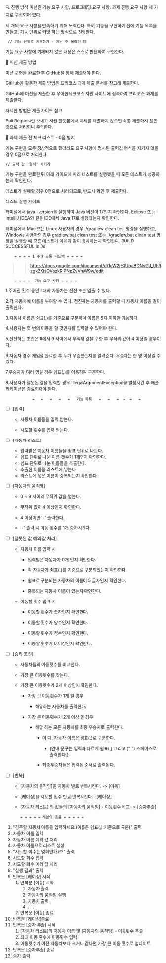 
🔍 진행 방식
미션은 기능 요구 사항, 프로그래밍 요구 사항, 과제 진행 요구 사항 세 가지로 구성되어 있다.

세 개의 요구 사항을 만족하기 위해 노력한다. 특히 기능을 구현하기 전에 기능 목록을 만들고, 기능 단위로 커밋 하는 방식으로 진행한다.
   
     // 기능 단위로 커밋하기 - 지난 주 몰랐던 점

기능 요구 사항에 기재되지 않은 내용은 스스로 판단하여 구현한다.

📮 미션 제출 방법

미션 구현을 완료한 후 GitHub을 통해 제출해야 한다.

GitHub을 활용한 제출 방법은 프리코스 과제 제출 문서를 참고해 제출한다.

GitHub에 미션을 제출한 후 우아한테크코스 지원 사이트에 접속하여 프리코스 과제를 제출한다.

자세한 방법은 제출 가이드 참고

Pull Request만 보내고 지원 플랫폼에서 과제를 제출하지 않으면 최종 제출하지 않은 것으로 처리되니 주의한다.

🚨 과제 제출 전 체크 리스트 - 0점 방지

기능 구현을 모두 정상적으로 했더라도 요구 사항에 명시된 출력값 형식을 지키지 않을 경우 0점으로 처리한다.
    
    // 출력 값 '형식' 지키기

기능 구현을 완료한 뒤 아래 가이드에 따라 테스트를 실행했을 때 모든 테스트가 성공하는지 확인한다.

테스트가 실패할 경우 0점으로 처리되므로, 반드시 확인 후 제출한다.

테스트 실행 가이드

터미널에서 java -version을 실행하여 Java 버전이 17인지 확인한다. Eclipse 또는 IntelliJ IDEA와 같은 IDE에서 Java 17로 실행되는지 확인한다.

터미널에서 Mac 또는 Linux 사용자의 경우 ./gradlew clean test 명령을 실행하고, Windows 사용자의 경우 gradlew.bat clean test 또는 ./gradlew.bat clean test 명령을 실행할 때 모든 테스트가 아래와 같이 통과하는지 확인한다.
BUILD SUCCESSFUL in 0s

        = = = = 1 주차 공통 피드백 = = = =

>> https://docs.google.com/document/d/1cW2jE3UoaBDNvGJ_Uh9zgkZXisOVezkRiPNpZvVmW9w/edit


        = = = =  기능 요구 사항 = = = =
1.주어진 횟수 동안 n대의 자동차는 전진 또는 멈출 수 있다.

2.각 자동차에 이름을 부여할 수 있다. 전진하는 자동차를 출력할 때 자동차 이름을 같이 출력한다.

3.자동차 이름은 쉼표(,)를 기준으로 구분하며 이름은 5자 이하만 가능하다.

4.사용자는 몇 번의 이동을 할 것인지를 입력할 수 있어야 한다.

5.전진하는 조건은 0에서 9 사이에서 무작위 값을 구한 후 무작위 값이 4 이상일 경우이다.

6.자동차 경주 게임을 완료한 후 누가 우승했는지를 알려준다. 우승자는 한 명 이상일 수 있다.

7.우승자가 여러 명일 경우 쉼표(,)를 이용하여 구분한다.

8.사용자가 잘못된 값을 입력할 경우 IllegalArgumentException을 발생시킨 후 애플리케이션은 종료되어야 한다.


                =   =   =   =   =   기능 목록   =   =   =  =  =   =

-[ ] [입력]

  * 자동차 이름들을 입력 받는다.
  
  * 시도할 횟수를 입력 받는다.

-[ ] [자동차 리스트]


  * 입력받은 자동차 이름들을 쉼표 단위로 나눈다.
  * 쉼표 단위로 나눈 이름 갯수가 1개인지 확인한다.
  * 쉼표 단위로 나눈 이름들을 추출한다.
  * 추출한 이름을 리스트에 넣는다
  * 리스트에 넣은 이름이 중복되는지 확인한다
  

  
-[ ] [자동차의 움직임]

    * 0 ~ 9 사이의 무작위 값을 얻는다.
  
    * 무작위 값이 4 이상인지 확인한다.
  
    * 4 이상이면 '-' 출력한다.
  
    * '-' 출력 시 이동 횟수를 1개 증가시킨다.
  

-[ ] [잘못된 값 예외 값 처리]

  * 자동차 이름 입력 시
   
    * 입력받은 자동차가 0개 인지 확인한다.    

    * 각 자동차가 쉼표(,)를 기준으로 구분되었는지 확인한다.
  
    * 쉼표로 구분되는 자동차의 이름이 5 글자인지 확인한다.

    * 중복되는 자동차 이름이 있는지 확인한다.
    
  * 이동할 횟수 입력 시
  
    * 이동할 횟수가 숫자인지 확인한다.
    
    * 이동할 횟수가 양수인지 확인한다.
    
    * 이동할 횟수가 정수인지 확인한다.
    
    * 이동할 횟수가 0 이상인지 확인한다.
    
-[ ] [승리 조건]
  
  * 자동차들의 이동횟수를 비교한다.

   * 가장 큰 이동횟수를 찾는다.
        
   * 가장 큰 이동횟수가 2개 이상인지 확인한다.
      
     * 가장 큰 이동횟수가 1개 일 경우
        
       * 해당하는 자동차를 출력한다.
          
     * 가장 큰 이동횟수가 2개 이상 일 경우
        
       * 해당 하는 모든 자동차를 최종 우승자로 출력한다.
          
         * 이 때, 자동차 이름은 쉼표(,)로 구분한다. 
           * (안내 문구는 입력과 다르게 쉼표(,) 그리고 (" ") 스페이스로 출력한다.)
              
         * 최종우승자들은 입력된 순서로 출력된다. 
       

-[ ] [반복]

  * [자동차의 움직임]을 자동차 별로 반복시킨다. -> [이동]
  
  * [레이싱]을 시도할 횟수 만큼 반복시킨다. -[레이싱]
  
  * [자동차 리스트] 의 값들의 [자동차의 움직임] - 이동횟수 비교 -> [승자추출]

        = = = = = 게임의 흐름 = = = = =

1. "경주할 자동차 이름을 입력하세요.(이름은 쉼표(,) 기준으로 구분)" 출력
2. 자동차 이름 입력
3. 자동차 이름 예외 값 처리
4. 자동차 이름으로 리스트 생성
5. "시도할 회수는 몇회인가요?" 출력
6. 시도할 회수 입력
7. 시도할 회수 예외 값 처리
8. "실행 결과" 출력
9. 반복문 [레이싱] 시작
   1. 반복문 [이동] 시작
      1. 자동차 출력
      2. 자동차의 움직임 실행
      3. 자동차 출력
      4.  . . .
   2. 반복문 [이동] 종료
10. 반복문 [레이싱]종료
12. 반복문 [승자 추출] 시작
    1. [자동차 리스트]의 자동차 이름 및 [자동차의 움직임] - 이동횟수 추출
    2. 최대 이동 횟수에 이동횟수 입력
    3. 이동횟수가 이전 자동차보다 크거나 같다면 가장 큰 이동 횟수로 업데이트
13. 반복문 [승자추출] 종료
14. 승자 출력